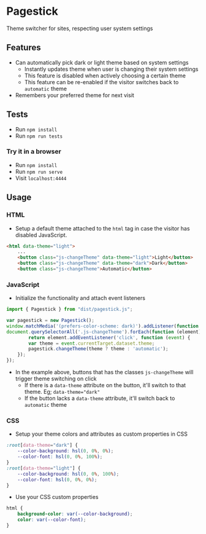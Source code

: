 # Pagestick
Theme switcher for sites, respecting user system settings

## Features
* Can automatically pick dark or light theme based on system settings
    * Instantly updates theme when user is changing their system settings
    * This feature is disabled when actively choosing a certain theme
    * This feature can be re-enabled if the visitor switches back to `automatic` theme
* Remembers your preferred theme for next visit

## Tests
* Run `npm install`
* Run `npm run tests`

### Try it in a browser
* Run `npm install`
* Run `npm run serve`
* Visit `localhost:4444`

## Usage
### HTML
* Setup a default theme attached to the `html` tag in case the visitor has disabled JavaScript.
```html
<html data-theme="light">
    ...
    <button class="js-changeTheme" data-theme="light">Light</button>
    <button class="js-changeTheme" data-theme="dark">Dark</button>
    <button class="js-changeTheme">Automatic</button>
```

### JavaScript
* Initialize the functionality and attach event listeners
```js
import { Pagestick } from "dist/pagestick.js";

var pagestick = new Pagestick();
window.matchMedia('(prefers-color-scheme: dark)').addListener(function (_) { return pagestick.changeTheme('system'); });
document.querySelectorAll('.js-changeTheme').forEach(function (element) {
        return element.addEventListener('click', function (event) {
        var theme = event.currentTarget.dataset.theme;
        pagestick.changeTheme(theme ? theme : 'automatic');
    });
});
```
*  In the example above, buttons that has the classes `js-changeTheme` will trigger theme switching on click
    * If there is a `data-theme` attribute on the button, it'll switch to that theme. Eg; `data-theme="dark"`
    * If the button lacks a `data-theme` attribute, it'll switch back to `automatic` theme

### CSS
* Setup your theme colors and attributes as custom properties in CSS
```css
:root[data-theme="dark"] {
    --color-background: hsl(0, 0%, 0%);
    --color-font: hsl(0, 0%, 100%);
}
:root[data-theme="light"] {
    --color-background: hsl(0, 0%, 100%);
    --color-font: hsl(0, 0%, 0%);
}
```
* Use your CSS custom properties
```css
html {
    background-color: var(--color-background);
    color: var(--color-font);
}
```
